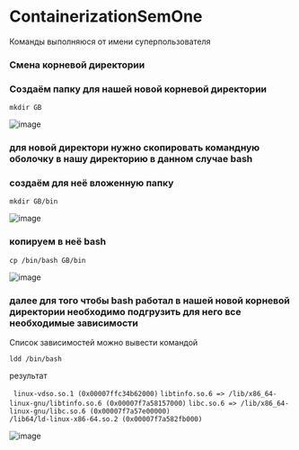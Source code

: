 # ContainerizationSemOne

Команды выполняюся от имени суперпользователя
### Смена корневой директории 


### Создаём папку для нашей новой корневой директории


``mkdir GB``

![image](https://github.com/ScherbakovM/ContainerizationSemOne/assets/109952823/4fc30aad-1fed-4225-8e0b-71b6212b1713)

### для новой директори нужно скопировать командную оболочку в нашу директорию  в данном случае bash 

### создаём для неё вложенную папку 

``mkdir GB/bin``

![image](https://github.com/ScherbakovM/ContainerizationSemOne/assets/109952823/7670abd1-af9f-4239-9fd9-f8341e2653b7)

### копируем в неё bash 

``cp /bin/bash GB/bin``

![image](https://github.com/ScherbakovM/ContainerizationSemOne/assets/109952823/8831fcfc-e95f-4612-bcc3-9683109efa54)

### далее для того чтобы bash работал в нашей новой корневой директории необходимо подгрузить для него все необходимые зависимости 

Список зависимостей можно вывести командой 

``ldd /bin/bash``

результат 

`` linux-vdso.so.1 (0x00007ffc34b62000)``
``libtinfo.so.6 => /lib/x86_64-linux-gnu/libtinfo.so.6 (0x00007f7a58157000)``
``libc.so.6 => /lib/x86_64-linux-gnu/libc.so.6 (0x00007f7a57e00000)``  
``/lib64/ld-linux-x86-64.so.2 (0x00007f7a582fb000) ``

 ![image](https://github.com/ScherbakovM/ContainerizationSemOne/assets/109952823/dfd2d7a7-62e4-4c88-9a8d-d9f220cea7d7)






